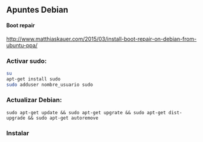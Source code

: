 ## Apuntes Debian

#### Boot repair
http://www.matthiaskauer.com/2015/03/install-boot-repair-on-debian-from-ubuntu-ppa/

### Activar sudo:

```sh
su
apt-get install sudo
sudo adduser nombre_usuario sudo
```

### Actualizar Debian:

```
sudo apt-get update && sudo apt-get upgrate && sudo apt-get dist-upgrade && sudo apt-get autoremove
```
### Instalar 
